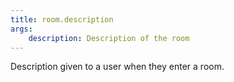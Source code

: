 ```yaml
---
title: room.description
args:
    description: Description of the room
---
```

Description given to a user when they enter a room.
